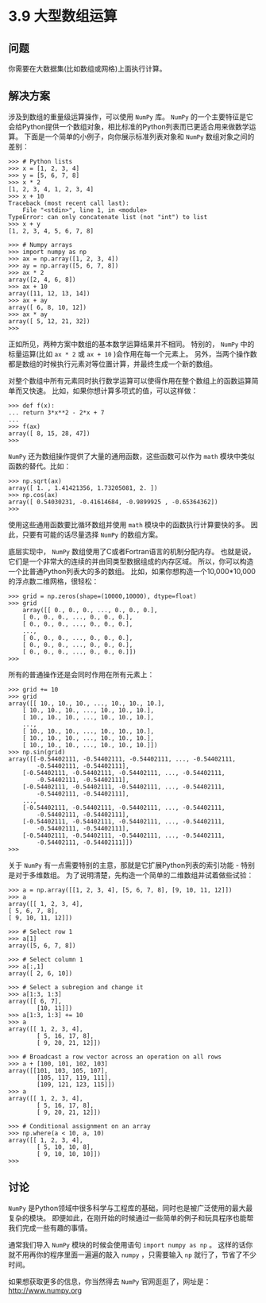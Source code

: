 

# 3.9 大型数组运算

## 问题

你需要在大数据集(比如数组或网格)上面执行计算。

## 解决方案

涉及到数组的重量级运算操作，可以使用 `NumPy` 库。 `NumPy`
的一个主要特征是它会给Python提供一个数组对象，相比标准的Python列表而已更适合用来做数学运算。 下面是一个简单的小例子，向你展示标准列表对象和
`NumPy` 数组对象之间的差别：

    
    
    >>> # Python lists
    >>> x = [1, 2, 3, 4]
    >>> y = [5, 6, 7, 8]
    >>> x * 2
    [1, 2, 3, 4, 1, 2, 3, 4]
    >>> x + 10
    Traceback (most recent call last):
        File "<stdin>", line 1, in <module>
    TypeError: can only concatenate list (not "int") to list
    >>> x + y
    [1, 2, 3, 4, 5, 6, 7, 8]
    
    >>> # Numpy arrays
    >>> import numpy as np
    >>> ax = np.array([1, 2, 3, 4])
    >>> ay = np.array([5, 6, 7, 8])
    >>> ax * 2
    array([2, 4, 6, 8])
    >>> ax + 10
    array([11, 12, 13, 14])
    >>> ax + ay
    array([ 6, 8, 10, 12])
    >>> ax * ay
    array([ 5, 12, 21, 32])
    >>>
    

正如所见，两种方案中数组的基本数学运算结果并不相同。 特别的， `NumPy` 中的标量运算(比如 `ax * 2` 或 `ax + 10`
)会作用在每一个元素上。 另外，当两个操作数都是数组的时候执行元素对等位置计算，并最终生成一个新的数组。

对整个数组中所有元素同时执行数学运算可以使得作用在整个数组上的函数运算简单而又快速。 比如，如果你想计算多项式的值，可以这样做：

    
    
    >>> def f(x):
    ... return 3*x**2 - 2*x + 7
    ...
    >>> f(ax)
    array([ 8, 15, 28, 47])
    >>>
    

`NumPy` 还为数组操作提供了大量的通用函数，这些函数可以作为 `math` 模块中类似函数的替代。比如：

    
    
    >>> np.sqrt(ax)
    array([ 1. , 1.41421356, 1.73205081, 2. ])
    >>> np.cos(ax)
    array([ 0.54030231, -0.41614684, -0.9899925 , -0.65364362])
    >>>
    

使用这些通用函数要比循环数组并使用 `math` 模块中的函数执行计算要快的多。 因此，只要有可能的话尽量选择 `NumPy` 的数组方案。

底层实现中， `NumPy` 数组使用了C或者Fortran语言的机制分配内存。 也就是说，它们是一个非常大的连续的并由同类型数据组成的内存区域。
所以，你可以构造一个比普通Python列表大的多的数组。 比如，如果你想构造一个10,000*10,000的浮点数二维网格，很轻松：

    
    
    >>> grid = np.zeros(shape=(10000,10000), dtype=float)
    >>> grid
        array([[ 0., 0., 0., ..., 0., 0., 0.],
        [ 0., 0., 0., ..., 0., 0., 0.],
        [ 0., 0., 0., ..., 0., 0., 0.],
        ...,
        [ 0., 0., 0., ..., 0., 0., 0.],
        [ 0., 0., 0., ..., 0., 0., 0.],
        [ 0., 0., 0., ..., 0., 0., 0.]])
    >>>
    

所有的普通操作还是会同时作用在所有元素上：

    
    
    >>> grid += 10
    >>> grid
    array([[ 10., 10., 10., ..., 10., 10., 10.],
        [ 10., 10., 10., ..., 10., 10., 10.],
        [ 10., 10., 10., ..., 10., 10., 10.],
        ...,
        [ 10., 10., 10., ..., 10., 10., 10.],
        [ 10., 10., 10., ..., 10., 10., 10.],
        [ 10., 10., 10., ..., 10., 10., 10.]])
    >>> np.sin(grid)
    array([[-0.54402111, -0.54402111, -0.54402111, ..., -0.54402111,
            -0.54402111, -0.54402111],
        [-0.54402111, -0.54402111, -0.54402111, ..., -0.54402111,
            -0.54402111, -0.54402111],
        [-0.54402111, -0.54402111, -0.54402111, ..., -0.54402111,
            -0.54402111, -0.54402111],
        ...,
        [-0.54402111, -0.54402111, -0.54402111, ..., -0.54402111,
            -0.54402111, -0.54402111],
        [-0.54402111, -0.54402111, -0.54402111, ..., -0.54402111,
            -0.54402111, -0.54402111],
        [-0.54402111, -0.54402111, -0.54402111, ..., -0.54402111,
            -0.54402111, -0.54402111]])
    >>>
    

关于 `NumPy` 有一点需要特别的主意，那就是它扩展Python列表的索引功能 - 特别是对于多维数组。
为了说明清楚，先构造一个简单的二维数组并试着做些试验：

    
    
    >>> a = np.array([[1, 2, 3, 4], [5, 6, 7, 8], [9, 10, 11, 12]])
    >>> a
    array([[ 1, 2, 3, 4],
    [ 5, 6, 7, 8],
    [ 9, 10, 11, 12]])
    
    >>> # Select row 1
    >>> a[1]
    array([5, 6, 7, 8])
    
    >>> # Select column 1
    >>> a[:,1]
    array([ 2, 6, 10])
    
    >>> # Select a subregion and change it
    >>> a[1:3, 1:3]
    array([[ 6, 7],
            [10, 11]])
    >>> a[1:3, 1:3] += 10
    >>> a
    array([[ 1, 2, 3, 4],
            [ 5, 16, 17, 8],
            [ 9, 20, 21, 12]])
    
    >>> # Broadcast a row vector across an operation on all rows
    >>> a + [100, 101, 102, 103]
    array([[101, 103, 105, 107],
            [105, 117, 119, 111],
            [109, 121, 123, 115]])
    >>> a
    array([[ 1, 2, 3, 4],
            [ 5, 16, 17, 8],
            [ 9, 20, 21, 12]])
    
    >>> # Conditional assignment on an array
    >>> np.where(a < 10, a, 10)
    array([[ 1, 2, 3, 4],
            [ 5, 10, 10, 8],
            [ 9, 10, 10, 10]])
    >>>
    

## 讨论

`NumPy` 是Python领域中很多科学与工程库的基础，同时也是被广泛使用的最大最复杂的模块。
即便如此，在刚开始的时候通过一些简单的例子和玩具程序也能帮我们完成一些有趣的事情。

通常我们导入 `NumPy` 模块的时候会使用语句 `import numpy as np` 。 这样的话你就不用再你的程序里面一遍遍的敲入 `numpy`
，只需要输入 `np` 就行了，节省了不少时间。

如果想获取更多的信息，你当然得去 `NumPy` 官网逛逛了，网址是： <http://www.numpy.org>


